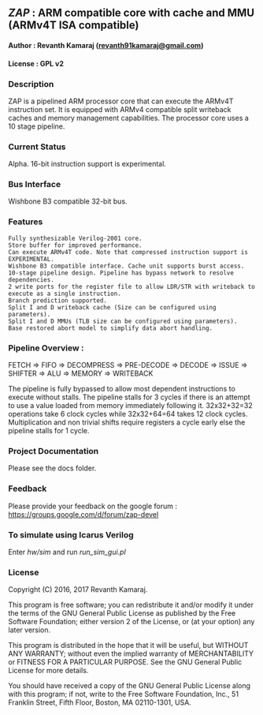 ## *ZAP* : ARM compatible core with cache and MMU (ARMv4T ISA compatible)

#### Author        : Revanth Kamaraj (revanth91kamaraj@gmail.com)
#### License       : GPL v2

### Description 

ZAP is a pipelined ARM processor core that can execute the ARMv4T instruction
set. It is equipped with ARMv4 compatible split writeback caches and memory 
management capabilities. The processor core uses a 10 stage pipeline.

### Current Status 

Alpha. 16-bit instruction support is experimental.

### Bus Interface 
 
Wishbone B3 compatible 32-bit bus.

### Features 

    Fully synthesizable Verilog-2001 core.    
    Store buffer for improved performance.    
    Can execute ARMv4T code. Note that compressed instruction support is EXPERIMENTAL.
    Wishbone B3 compatible interface. Cache unit supports burst access.
    10-stage pipeline design. Pipeline has bypass network to resolve dependencies.
    2 write ports for the register file to allow LDR/STR with writeback to execute as a single instruction.
    Branch prediction supported.
    Split I and D writeback cache (Size can be configured using parameters).
    Split I and D MMUs (TLB size can be configured using parameters).
    Base restored abort model to simplify data abort handling.

### Pipeline Overview :

FETCH => FIFO => DECOMPRESS => PRE-DECODE => DECODE => ISSUE => SHIFTER => ALU => MEMORY => WRITEBACK

The pipeline is fully bypassed to allow most dependent instructions to execute 
without stalls. The pipeline stalls for 3 cycles if there is an attempt to 
use a value loaded from memory immediately following it. 32x32+32=32 
operations take 6 clock cycles while 32x32+64=64 takes 12 clock cycles. 
Multiplication and non trivial shifts require registers a cycle early else 
the pipeline stalls for 1 cycle.

### Project Documentation 

Please see the docs folder.

### Feedback 

Please provide your feedback on the google forum : https://groups.google.com/d/forum/zap-devel

### To simulate using Icarus Verilog 

Enter *hw/sim* and run *run_sim_gui.pl*

### License 

Copyright (C) 2016, 2017 Revanth Kamaraj.

This program is free software; you can redistribute it and/or
modify it under the terms of the GNU General Public License
as published by the Free Software Foundation; either version 2
of the License, or (at your option) any later version.

This program is distributed in the hope that it will be useful,
but WITHOUT ANY WARRANTY; without even the implied warranty of
MERCHANTABILITY or FITNESS FOR A PARTICULAR PURPOSE.  See the
GNU General Public License for more details.

You should have received a copy of the GNU General Public License
along with this program; if not, write to the Free Software
Foundation, Inc., 51 Franklin Street, Fifth Floor, Boston, MA  02110-1301, USA.


